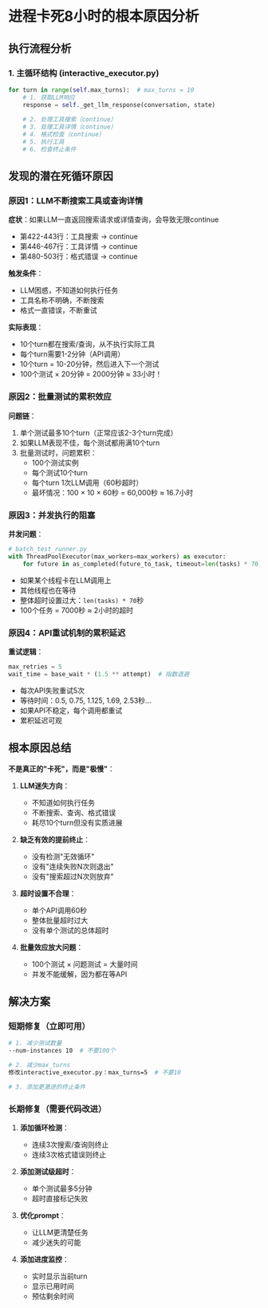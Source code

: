 # 进程卡死8小时的根本原因分析

## 执行流程分析

### 1. 主循环结构 (interactive_executor.py)
```python
for turn in range(self.max_turns):  # max_turns = 10
    # 1. 获取LLM响应
    response = self._get_llm_response(conversation, state)
    
    # 2. 处理工具搜索（continue）
    # 3. 处理工具详情（continue）
    # 4. 格式检查（continue）
    # 5. 执行工具
    # 6. 检查终止条件
```

## 发现的潜在死循环原因

### 原因1：LLM不断搜索工具或查询详情
**症状**：如果LLM一直返回搜索请求或详情查询，会导致无限continue
- 第422-443行：工具搜索 → continue
- 第446-467行：工具详情 → continue
- 第480-503行：格式错误 → continue

**触发条件**：
- LLM困惑，不知道如何执行任务
- 工具名称不明确，不断搜索
- 格式一直错误，不断重试

**实际表现**：
- 10个turn都在搜索/查询，从不执行实际工具
- 每个turn需要1-2分钟（API调用）
- 10个turn = 10-20分钟，然后进入下一个测试
- 100个测试 × 20分钟 = 2000分钟 ≈ 33小时！

### 原因2：批量测试的累积效应
**问题链**：
1. 单个测试最多10个turn（正常应该2-3个turn完成）
2. 如果LLM表现不佳，每个测试都用满10个turn
3. 批量测试时，问题累积：
   - 100个测试实例
   - 每个测试10个turn
   - 每个turn 1次LLM调用（60秒超时）
   - 最坏情况：100 × 10 × 60秒 = 60,000秒 ≈ 16.7小时

### 原因3：并发执行的阻塞
**并发问题**：
```python
# batch_test_runner.py
with ThreadPoolExecutor(max_workers=max_workers) as executor:
    for future in as_completed(future_to_task, timeout=len(tasks) * 70):
```
- 如果某个线程卡在LLM调用上
- 其他线程也在等待
- 整体超时设置过大：`len(tasks) * 70`秒
- 100个任务 = 7000秒 ≈ 2小时的超时

### 原因4：API重试机制的累积延迟
**重试逻辑**：
```python
max_retries = 5
wait_time = base_wait * (1.5 ** attempt)  # 指数退避
```
- 每次API失败重试5次
- 等待时间：0.5, 0.75, 1.125, 1.69, 2.53秒...
- 如果API不稳定，每个调用都重试
- 累积延迟可观

## 根本原因总结

**不是真正的"卡死"，而是"极慢"**：

1. **LLM迷失方向**：
   - 不知道如何执行任务
   - 不断搜索、查询、格式错误
   - 耗尽10个turn但没有实质进展

2. **缺乏有效的提前终止**：
   - 没有检测"无效循环"
   - 没有"连续失败N次则退出"
   - 没有"搜索超过N次则放弃"

3. **超时设置不合理**：
   - 单个API调用60秒
   - 整体批量超时过大
   - 没有单个测试的总体超时

4. **批量效应放大问题**：
   - 100个测试 × 问题测试 = 大量时间
   - 并发不能缓解，因为都在等API

## 解决方案

### 短期修复（立即可用）
```bash
# 1. 减少测试数量
--num-instances 10  # 不要100个

# 2. 减少max_turns
修改interactive_executor.py：max_turns=5  # 不要10

# 3. 添加更激进的终止条件
```

### 长期修复（需要代码改进）
1. **添加循环检测**：
   - 连续3次搜索/查询则终止
   - 连续3次格式错误则终止
   
2. **添加测试级超时**：
   - 单个测试最多5分钟
   - 超时直接标记失败
   
3. **优化prompt**：
   - 让LLM更清楚任务
   - 减少迷失的可能

4. **添加进度监控**：
   - 实时显示当前turn
   - 显示已用时间
   - 预估剩余时间
